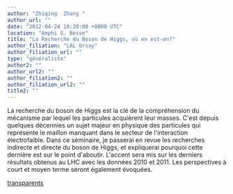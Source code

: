 ```yaml
---
author: "Zhiqing  Zhang "
author_url: ""
date: "2012-04-24 10:20:00 +0000 UTC"
location: "Amphi G. Besse"
title: "La Recherche du Boson de Higgs, où en est-on?"
author_filiation: "LAL Orsay"
author_filiation_url: ""
type: "généraliste"
author2: ""
author_url2: ""
author_filiation2: ""
author_filiation_url2: ""
title2: ""
---
```

La recherche du boson de Higgs est la clé de la compréhension du mécanisme par lequel les particules acquièrent leur masses. C'est depuis quelques décennies un sujet majeur en physique des particules qui représente le maillon manquant dans le secteur de l'interaction électrofaible. Dans ce séminaire, je passerai en revue les recherches indirecte et directe du boson de Higgs, et expliquerai pourquoi cette dernière est sur le point d'aboutir. L'accent sera mis sur les derniers résultats obtenus au LHC avec les données 2010 et 2011. Les perspectives à court et moyen terme seront également évoquées.

[transparents](images/Communication/seminaires/ZhiqingZhang.pdf)
